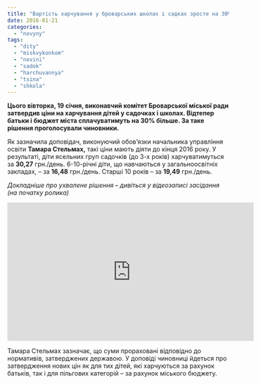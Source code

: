 ```yaml
---
title: "Вартість харчування у броварських школах і садках зросте на 30%"
date: 2016-01-21
categories: 
  - "novyny"
tags: 
  - "dity"
  - "miskvykonkom"
  - "novini"
  - "sadok"
  - "harchuvannya"
  - "tsina"
  - "shkola"
---
```


**Цього вівторка, 19 січня, виконавчий комітет Броварської міської ради затвердив ціни на харчування дітей у садочках і школах. Відтепер батьки і бюджет міста сплачуватимуть на 30% більше. За таке рішення проголосували чиновники.**

Як зазначила доповідач, виконуючий обов’язки начальника управління освіти **Тамара Стельмах,** такі ціни мають діяти до кінця 2016 року. У результаті, діти ясельних груп садочків (до 3-х років) харчуватимуться за **30,27** грн./день. 6-10-річні діти, що навчаються у загальноосвітніх закладах, – за **16,48** грн./день. Старші 10 років – за **19,49** грн./день.

_Докладніше про ухвалене рішення – дивіться у відеозаписі засідання (на початку ролика)_

<iframe src="https://www.youtube.com/embed/w3EO_-uiRCY" width="560" height="315" frameborder="0" allowfullscreen="allowfullscreen"></iframe>

Тамара Стельмах зазначає, що суми прораховані відповідно до нормативів, затверджених державою. У доповіді чиновниці йдеться про затвердження нових цін як для тих дітей, які харчуються за рахунок батьків, так і для пільгових категорій – за рахунок міського бюджету.

